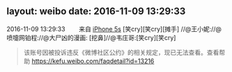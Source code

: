 layout: weibo
date: 2016-11-09 13:29:33
---
<meta name="referrer" content="no-referrer" />

2016-11-09 13:29:33  &nbsp;&nbsp;&nbsp;&nbsp;&nbsp;&nbsp; 来自 <a href="sinaweibo://customweibosource" rel="nofollow">iPhone 5s</a>
[笑cry][笑cry][摊手] //@王小妮://@喷嚏网铂程://@大尸凶的漫画: [挖鼻]//@韦庄哥:[笑cry][笑cry]
>  该账号因被投诉违反《微博社区公约》的相关规定，现已无法查看。查看帮助 https://kefu.weibo.com/faqdetail?id=13216
